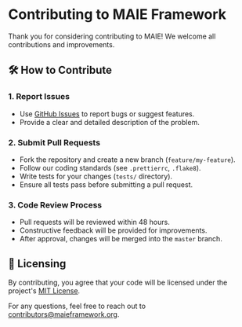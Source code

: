 # Contributing to MAIE Framework

Thank you for considering contributing to MAIE! We welcome all contributions and improvements.

## 🛠️ How to Contribute
### 1. Report Issues
- Use [GitHub Issues](https://github.com/croniksophist/MAIE_Framework/issues) to report bugs or suggest features.
- Provide a clear and detailed description of the problem.

### 2. Submit Pull Requests
- Fork the repository and create a new branch (`feature/my-feature`).
- Follow our coding standards (see `.prettierrc`, `.flake8`).
- Write tests for your changes (`tests/` directory).
- Ensure all tests pass before submitting a pull request.

### 3. Code Review Process
- Pull requests will be reviewed within 48 hours.
- Constructive feedback will be provided for improvements.
- After approval, changes will be merged into the `master` branch.

## 📜 Licensing
By contributing, you agree that your code will be licensed under the project's [MIT License](LICENSE).

For any questions, feel free to reach out to [contributors@maieframework.org](mailto:contributors@maieframework.org).
